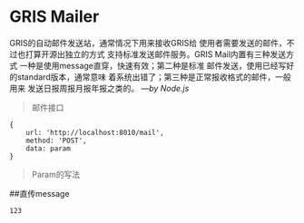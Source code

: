 # GRIS Mailer
GRIS的自动邮件发送站，通常情况下用来接收GRIS给
使用者需要发送的邮件，不过也打算开源出独立的方式
支持标准发送邮件服务。GRIS Mail内置有三种发送方式
一种是使用message直穿，快速有效；第二种是标准
邮件发送，使用已经写好的standard版本，通常意味
着系统出错了；第三种是正常报收格式的邮件，一般用来
发送日报周报月报年报之类的。
_—by Node.js_

  
>邮件接口
```
{
    url: 'http://localhost:8010/mail',
    method: 'POST',
    data: param
}
```  


>Param的写法
  
##直传message
```
123
```
